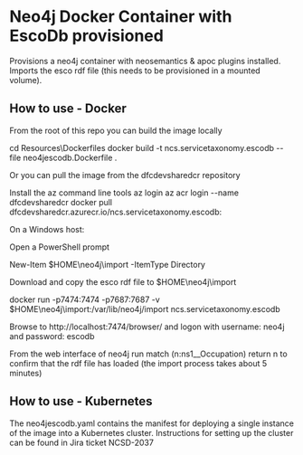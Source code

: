 # Neo4j Docker Container with EscoDb provisioned

Provisions a neo4j container with neosemantics & apoc plugins installed.  Imports the esco rdf file (this needs to be provisioned in a mounted volume).

## How to use - Docker

From the root of this repo you can build the image locally

cd Resources\Dockerfiles
docker build -t ncs.servicetaxonomy.escodb --file neo4jescodb.Dockerfile .

Or you can pull the image from the dfcdevsharedcr repository

Install the az command line tools
az login
az acr login --name dfcdevsharedcr
docker pull dfcdevsharedcr.azurecr.io/ncs.servicetaxonomy.escodb:<tag>

On a Windows host:

Open a PowerShell prompt

New-Item $HOME\neo4j\import -ItemType Directory

Download and copy the esco rdf file to $HOME\neo4j\import

docker run -p7474:7474 -p7687:7687 -v $HOME\neo4j\import:/var/lib/neo4j/import ncs.servicetaxonomy.escodb

Browse to http://localhost:7474/browser/ and logon with username: neo4j and password: escodb

From the web interface of neo4j run match (n:ns1__Occupation) return n to confirm that the rdf file has loaded (the import process takes about 5 minutes)

## How to use - Kubernetes

The neo4jescodb.yaml contains the manifest for deploying a single instance of the image into a Kubernetes cluster.  Instructions for setting up the cluster can be found in Jira ticket NCSD-2037